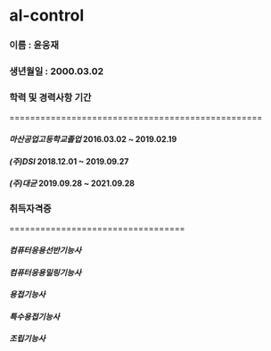 # al-control

### 이름 : 윤웅재
### 생년월일 : 2000.03.02
### 학력 및 경력사항                     기간
=================================================
#### _마산공업고등학교졸업_    2016.03.02 ~ 2019.02.19  
#### _(주)DSI_                 2018.12.01 ~ 2019.09.27
#### _(주)대균_                2019.09.28 ~ 2021.09.28



### 취득자격증
==================================
#### _컴퓨터응용선반기능사_
#### _컴퓨터응용밀링기능사_
#### _용접기능사_
#### _특수용접기능사_
#### _조립기능사_

